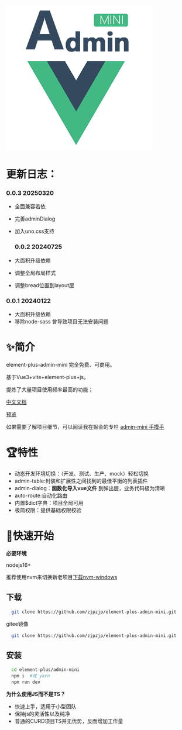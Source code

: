  ![logo](./logo.jpg)

 # 更新日志：
  ### 0.0.3 20250320
- 全面兼容若依
- 完善adminDialog
- 加入uno.css支持

  ### 0.0.2 20240725
 - 大面积升级依赖
 - 调整全局布局样式
 - 调整bread位置到layout层

 ### 0.0.1 20240122
 - 大面积升级依赖
 - 移除node-sass 曾导致项目无法安装问题

# ✨简介


 element-plus-admin-mini 完全免费、可商用。

 基于Vue3+vite+element-plus+js。
 
 提炼了大量项目使用频率最高的功能；

[中文文档](http://admin-mini.gitee.io/element-plus-admin-mini-docs/)

[预览](http://admin-mini.gitee.io/element-plus-admin-mini/)

如果需要了解项目细节，可以阅读我在掘金的专栏 
[admin-mini 手摸手](https://juejin.cn/column/7287965561035489299)

# 🏆特性
- 动态开发环境切换：（开发、测试、生产、mock）轻松切换
- admin-table:封装和扩展性之间找到的最佳平衡的列表插件
- admin-dialog：**函数化导入vue文件** 到弹出层，业务代码极为清晰
- auto-route:自动化路由
- 内置$dict字典：项目全局可用
- 极简权限：提供基础权限校验


# 🚀快速开始

**必要环境**

nodejs16+

推荐使用nvm来切换新老项目[下载nvm-windows](https://github.com/coreybutler/nvm-windows/releases)

## 下载

```bash
  git clone https://github.com/zjpzjp/element-plus-admin-mini.git
```
gitee镜像
```bash
  git clone https://github.com/zjpzjp/element-plus-admin-mini.git
```

## 安装

```bash
  cd element-plus/admin-mini
  npm i  #或 yarn
  npm run dev
```





**为什么使用JS而不是TS？**
- 快速上手，适用于小型团队
- 保持js的灵活性以及纯净
- 普通的CURD项目TS并无优势，反而增加工作量


